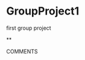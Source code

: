 # GroupProject1
first group project






















































  <!--ACE       I think it would look best if header were moved to to top of the page, moving the left side task bar to underneath, in line with to complete and completed, to make the app look more clean--> 








<!--ACE     Time Due should be in a timestamp format, only legit hours can be input, check bootstrap forms for this>

<!--ACE     Folder should be changed into a dropdown style menu so that users cannot be confused. later down the road, users may be able to add a new folder to add things to (example: a "kids" folder)>
<!--ACE     javascript: border of same color goes around tasks when to complete is on and when completed is on. border color switches-->
















<!--ACE     js number the checkboxes-->   




<!--ACE     html-->
  **<p id = "comments">COMMENTS</p>   <!-- p ID= "comments", line 92---JAVASCRIPT SHOULD FORCE THIS TEXT TO STAY THE SAME FORNT, BUT ALWAYS DISPLAY IN CAPS-->










<!--ACE      something i am thinking of : should we create JS so that the task one full div class is repeated over and over when the submit button is pushed? so basically rhe same css wil go through, but the action wil be repeated? Also, it should be noted that :**TASK,COMMENTS,TIME DUE, DATE DUE** should be where the user puts the information in. that should show the user input-->










                   